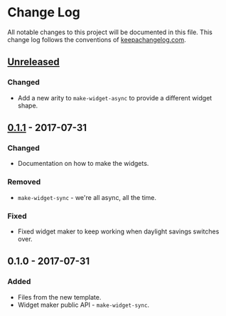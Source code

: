 # Change Log
All notable changes to this project will be documented in this file. This change log follows the conventions of [keepachangelog.com](http://keepachangelog.com/).

## [Unreleased]
### Changed
- Add a new arity to `make-widget-async` to provide a different widget shape.

## [0.1.1] - 2017-07-31
### Changed
- Documentation on how to make the widgets.

### Removed
- `make-widget-sync` - we're all async, all the time.

### Fixed
- Fixed widget maker to keep working when daylight savings switches over.

## 0.1.0 - 2017-07-31
### Added
- Files from the new template.
- Widget maker public API - `make-widget-sync`.

[Unreleased]: https://github.com/your-name/euler4/compare/0.1.1...HEAD
[0.1.1]: https://github.com/your-name/euler4/compare/0.1.0...0.1.1
